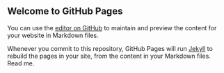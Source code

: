 ## Welcome to GitHub Pages

You can use the [editor on GitHub](https://github.com/Phi-Tesla/Phi-Tesla.github.io/edit/master/README.md) to maintain and preview the content for your website in Markdown files.

Whenever you commit to this repository, GitHub Pages will run [Jekyll](https://jekyllrb.com/) to rebuild the pages in your site, from the content in your Markdown files.
Read me.
